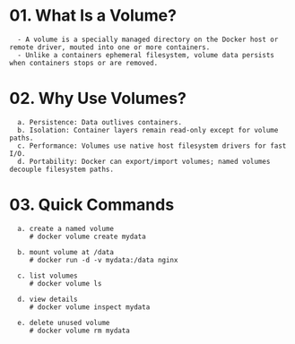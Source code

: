 # 01. What Is a Volume?
      - A volume is a specially managed directory on the Docker host or remote driver, mouted into one or more containers.
      - Unlike a containers ephemeral filesystem, volume data persists when containers stops or are removed.


# 02. Why Use Volumes?
      a. Persistence: Data outlives containers.
      b. Isolation: Container layers remain read-only except for volume paths.
      c. Performance: Volumes use native host filesystem drivers for fast I/O.
      d. Portability: Docker can export/import volumes; named volumes decouple filesystem paths.


# 03. Quick Commands
      a. create a named volume
         # docker volume create mydata
      
      b. mount volume at /data
         # docker run -d -v mydata:/data nginx
      
      c. list volumes
         # docker volume ls
      
      d. view details
         # docker volume inspect mydata
      
      e. delete unused volume
         # docker volume rm mydata